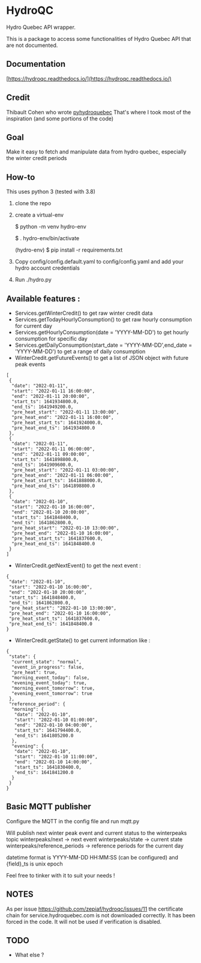 # HydroQC
Hydro Quebec API wrapper.

This is a package to access some functionalities of Hydro Quebec API that are not documented.

## Documentation

[https://hydroqc.readthedocs.io/](https://hydroqc.readthedocs.io/)

## Credit

Thibault Cohen who wrote [pyhydroquebec](https://github.com/titilambert/pyhydroquebec/) 
That's where I took most of the inspiration (and some portions of the code)

## Goal

Make it easy to fetch and manipulate data from hydro quebec, especially the winter credit periods

## How-to
This uses python 3 (tested with 3.8)

1. clone the repo
2. create a virtual-env

    $ python -m venv hydro-env

    $ . hydro-env/bin/activate

    (hydro-env) $ pip install -r requirements.txt


3. Copy config/config.default.yaml to config/config.yaml and add your hydro account credentials
4. Run ./hydro.py

## Available features :

- Services.getWinterCredit() to get raw winter credit data
- Services.getTodayHourlyConsumption() to get raw hourly consumption for current day
- Services.getHourlyConsumption(date = 'YYYY-MM-DD') to get hourly consumption for specific day
- Services.getDailyConsumption(start_date = 'YYYY-MM-DD',end_date = 'YYYY-MM-DD') to get a range of daily consumption
- WinterCredit.getFutureEvents() to get a list of JSON object with future peak events
```
[
 {
  "date": "2022-01-11",
  "start": "2022-01-11 16:00:00",
  "end": "2022-01-11 20:00:00",
  "start_ts": 1641934800.0,
  "end_ts": 1641949200.0,
  "pre_heat_start": "2022-01-11 13:00:00",
  "pre_heat_end": "2022-01-11 16:00:00",
  "pre_heat_start_ts": 1641924000.0,
  "pre_heat_end_ts": 1641934800.0
 },
 {
  "date": "2022-01-11",
  "start": "2022-01-11 06:00:00",
  "end": "2022-01-11 09:00:00",
  "start_ts": 1641898800.0,
  "end_ts": 1641909600.0,
  "pre_heat_start": "2022-01-11 03:00:00",
  "pre_heat_end": "2022-01-11 06:00:00",
  "pre_heat_start_ts": 1641888000.0,
  "pre_heat_end_ts": 1641898800.0
 },
 {
  "date": "2022-01-10",
  "start": "2022-01-10 16:00:00",
  "end": "2022-01-10 20:00:00",
  "start_ts": 1641848400.0,
  "end_ts": 1641862800.0,
  "pre_heat_start": "2022-01-10 13:00:00",
  "pre_heat_end": "2022-01-10 16:00:00",
  "pre_heat_start_ts": 1641837600.0,
  "pre_heat_end_ts": 1641848400.0
 }
]

```
- WinterCredit.getNextEvent() to get the next event :
```
{
 "date": "2022-01-10",
 "start": "2022-01-10 16:00:00",
 "end": "2022-01-10 20:00:00",
 "start_ts": 1641848400.0,
 "end_ts": 1641862800.0,
 "pre_heat_start": "2022-01-10 13:00:00",
 "pre_heat_end": "2022-01-10 16:00:00",
 "pre_heat_start_ts": 1641837600.0,
 "pre_heat_end_ts": 1641848400.0
}
```
- WinterCredit.getState() to get current information like :
```
{
 "state": {
  "current_state": "normal",
  "event_in_progress": false,
  "pre_heat": true,
  "morning_event_today": false,
  "evening_event_today": true,
  "morning_event_tomorrow": true,
  "evening_event_tomorrow": true
 },
 "reference_period": {
  "morning": {
   "date": "2022-01-10",
   "start": "2022-01-10 01:00:00",
   "end": "2022-01-10 04:00:00",
   "start_ts": 1641794400.0,
   "end_ts": 1641805200.0
  },
  "evening": {
   "date": "2022-01-10",
   "start": "2022-01-10 11:00:00",
   "end": "2022-01-10 14:00:00",
   "start_ts": 1641830400.0,
   "end_ts": 1641841200.0
  }
 }
}

```
## Basic MQTT publisher

Configure the MQTT in the config file and run mqtt.py

Will publish next winter peak event and current status to the winterpeaks topic
winterpeaks/next -> next event
winterpeaks/state -> current state
winterpeaks/reference_periods -> reference periods for the current day

datetime format is YYYY-MM-DD HH:MM:SS (can be configured) and {field}_ts is unix epoch

Feel free to tinker with it to suit your needs !

## NOTES

As per issue https://github.com/zepiaf/hydroqc/issues/11 the certificate chain for service.hydroquebec.com is not 
downloaded correctly. It has been forced in the code. It will not be used if verification is disabled.

## TODO 

- What else ?

